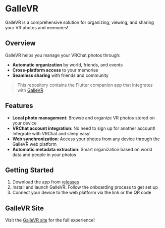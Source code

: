 # GalleVR
GalleVR is a comprehensive solution for organizing, viewing, and sharing your VR photos and memories!
## Overview
GalleVR helps you manage your VRChat photos through:
- **Automatic organization** by world, friends, and events
- **Cross-platform access** to your memories
- **Seamless sharing** with friends and community

> This repository contains the Flutter companion app that integrates with [GalleVR](https://gallevr.app).
## Features
- **Local photo management**: Browse and organize VR photos stored on your device
- **VRChat account integration**: No need to sign up for another account! Integrate with VRChat and sleep easy!
- **Web synchronization**: Access your photos from any device through the GalleVR web platform
- **Automatic metadata extraction**: Smart organization based on world data and people in your photos
## Getting Started
1. Download the app from [releases](https://github.com/BlueberryWolf/GalleVR/releases)
2. Install and launch GalleVR. Follow the onboarding process to get set up
3. Connect your device to the web platform via the link or the QR code
## GalleVR Site
Visit the [GalleVR site](https://gallevr.app) for the full experience!